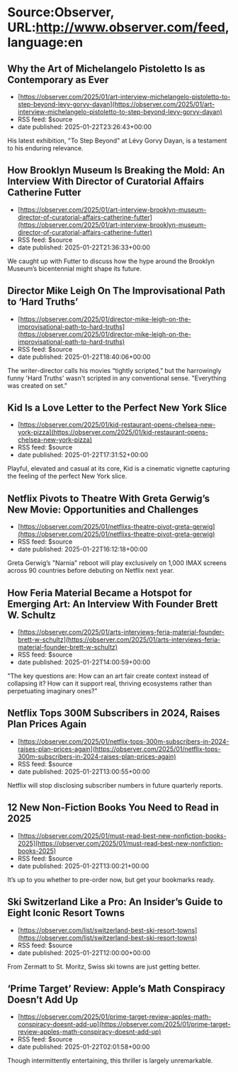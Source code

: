 # Source:Observer, URL:http://www.observer.com/feed, language:en

## Why the Art of Michelangelo Pistoletto Is as Contemporary as Ever
 - [https://observer.com/2025/01/art-interview-michelangelo-pistoletto-to-step-beyond-levy-gorvy-dayan](https://observer.com/2025/01/art-interview-michelangelo-pistoletto-to-step-beyond-levy-gorvy-dayan)
 - RSS feed: $source
 - date published: 2025-01-22T23:26:43+00:00

His latest exhibition, "To Step Beyond" at Lévy Gorvy Dayan, is a testament to his enduring relevance.

## How Brooklyn Museum Is Breaking the Mold: An Interview With Director of Curatorial Affairs Catherine Futter
 - [https://observer.com/2025/01/art-interview-brooklyn-museum-director-of-curatorial-affairs-catherine-futter](https://observer.com/2025/01/art-interview-brooklyn-museum-director-of-curatorial-affairs-catherine-futter)
 - RSS feed: $source
 - date published: 2025-01-22T21:36:33+00:00

We caught up with Futter to discuss how the hype around the Brooklyn Museum’s bicentennial might shape its future.

## Director Mike Leigh On The Improvisational Path to ‘Hard Truths’
 - [https://observer.com/2025/01/director-mike-leigh-on-the-improvisational-path-to-hard-truths](https://observer.com/2025/01/director-mike-leigh-on-the-improvisational-path-to-hard-truths)
 - RSS feed: $source
 - date published: 2025-01-22T18:40:06+00:00

The writer-director calls his movies “tightly scripted,” but the harrowingly funny 'Hard Truths' wasn't scripted in any conventional sense. "Everything was created on set."

## Kid Is a Love Letter to the Perfect New York Slice
 - [https://observer.com/2025/01/kid-restaurant-opens-chelsea-new-york-pizza](https://observer.com/2025/01/kid-restaurant-opens-chelsea-new-york-pizza)
 - RSS feed: $source
 - date published: 2025-01-22T17:31:52+00:00

Playful, elevated and casual at its core, Kid is a cinematic vignette capturing the feeling of the perfect New York slice.

## Netflix Pivots to Theatre With Greta Gerwig’s New Movie: Opportunities and Challenges
 - [https://observer.com/2025/01/netflixs-theatre-pivot-greta-gerwig](https://observer.com/2025/01/netflixs-theatre-pivot-greta-gerwig)
 - RSS feed: $source
 - date published: 2025-01-22T16:12:18+00:00

Greta Gerwig’s "Narnia" reboot will play exclusively on 1,000 IMAX screens across 90 countries before debuting on Netflix next year.

## How Feria Material Became a Hotspot for Emerging Art: An Interview With Founder Brett W. Schultz
 - [https://observer.com/2025/01/arts-interviews-feria-material-founder-brett-w-schultz](https://observer.com/2025/01/arts-interviews-feria-material-founder-brett-w-schultz)
 - RSS feed: $source
 - date published: 2025-01-22T14:00:59+00:00

"The key questions are: How can an art fair create context instead of collapsing it? How can it support real, thriving ecosystems rather than perpetuating imaginary ones?"

## Netflix Tops 300M Subscribers in 2024, Raises Plan Prices Again
 - [https://observer.com/2025/01/netflix-tops-300m-subscribers-in-2024-raises-plan-prices-again](https://observer.com/2025/01/netflix-tops-300m-subscribers-in-2024-raises-plan-prices-again)
 - RSS feed: $source
 - date published: 2025-01-22T13:00:55+00:00

Netflix will stop disclosing subscriber numbers in future quarterly reports.

## 12 New Non-Fiction Books You Need to Read in 2025
 - [https://observer.com/2025/01/must-read-best-new-nonfiction-books-2025](https://observer.com/2025/01/must-read-best-new-nonfiction-books-2025)
 - RSS feed: $source
 - date published: 2025-01-22T13:00:21+00:00

It’s up to you whether to pre-order now, but get your bookmarks ready.

## Ski Switzerland Like a Pro: An Insider’s Guide to Eight Iconic Resort Towns
 - [https://observer.com/list/switzerland-best-ski-resort-towns](https://observer.com/list/switzerland-best-ski-resort-towns)
 - RSS feed: $source
 - date published: 2025-01-22T12:00:00+00:00

From Zermatt to St. Moritz, Swiss ski towns are just getting better.

## ‘Prime Target’ Review: Apple’s Math Conspiracy Doesn’t Add Up
 - [https://observer.com/2025/01/prime-target-review-apples-math-conspiracy-doesnt-add-up](https://observer.com/2025/01/prime-target-review-apples-math-conspiracy-doesnt-add-up)
 - RSS feed: $source
 - date published: 2025-01-22T02:01:58+00:00

Though intermittently entertaining, this thriller is largely unremarkable.

